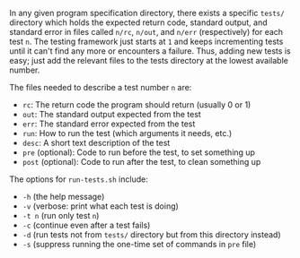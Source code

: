 In any given program specification directory, there exists a specific `tests/`
directory which holds the expected return code, standard output, and standard
error in files called `n/rc`, `n/out`, and `n/err` (respectively) for each
test `n`. The testing framework just starts at `1` and keeps incrementing
tests until it can't find any more or encounters a failure. Thus, adding new
tests is easy; just add the relevant files to the tests directory at the
lowest available number.

The files needed to describe a test number `n` are:
- `rc`: The return code the program should return (usually 0 or 1)
- `out`: The standard output expected from the test
- `err`: The standard error expected from the test
- `run`: How to run the test (which arguments it needs, etc.)
- `desc`: A short text description of the test
- `pre` (optional): Code to run before the test, to set something up
- `post` (optional): Code to run after the test, to clean something up

The options for `run-tests.sh` include:
* `-h` (the help message)
* `-v` (verbose: print what each test is doing)
* `-t n` (run only test `n`)
* `-c` (continue even after a test fails)
* `-d` (run tests not from `tests/` directory but from this directory instead)
* `-s` (suppress running the one-time set of commands in `pre` file)
